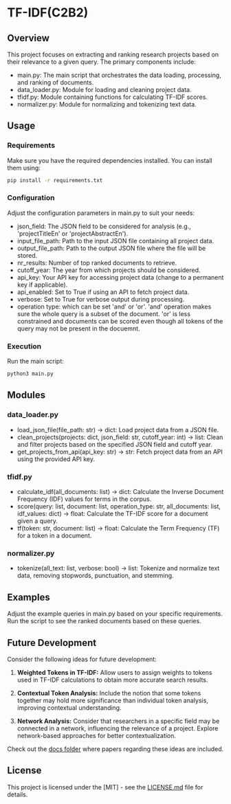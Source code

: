 # TF-IDF(C2B2)

## Overview

This project focuses on extracting and ranking research projects based on their relevance to a given query. The primary components include:

- main.py: The main script that orchestrates the data loading, processing, and ranking of documents.
- data_loader.py: Module for loading and cleaning project data.
- tfidf.py: Module containing functions for calculating TF-IDF scores.
- normalizer.py: Module for normalizing and tokenizing text data.

## Usage

### Requirements

Make sure you have the required dependencies installed. You can install them using:

```bash
pip install -r requirements.txt
```

### Configuration
Adjust the configuration parameters in main.py to suit your needs:

- json_field: The JSON field to be considered for analysis (e.g., 'projectTitleEn' or 'projectAbstractEn').
- input_file_path: Path to the input JSON file containing all project data.
- output_file_path: Path to the output JSON file where the file will be stored.
- nr_results: Number of top ranked documents to retrieve.
- cutoff_year: The year from which projects should be considered.
- api_key: Your API key for accessing project data (change to a permanent key if applicable).
- api_enabled: Set to True if using an API to fetch project data.
- verbose: Set to True for verbose output during processing.
- operation type: which can be set 'and' or 'or'. 'and' operation makes sure the whole query is a subset of the document. 'or' is less constrained and documents can be scored even though all tokens of the query may not be present in the docuemnt.  
### Execution

Run the main script:

```bash
python3 main.py
```

## Modules

### data_loader.py

- load_json_file(file_path: str) -> dict: Load project data from a JSON file.
- clean_projects(projects: dict, json_field: str, cutoff_year: int) -> list: Clean and filter projects based on the specified JSON field and cutoff year.
- get_projects_from_api(api_key: str) -> str: Fetch project data from an API using the provided API key.

### tfidf.py

- calculate_idf(all_documents: list) -> dict: Calculate the Inverse Document Frequency (IDF) values for terms in the corpus.
- score(query: list, document: list, operation_type: str, all_documents: list, idf_values: dict) -> float: Calculate the TF-IDF score for a document given a query.
- tf(token: str, document: list) -> float: Calculate the Term Frequency (TF) for a token in a document.

### normalizer.py

- tokenize(all_text: list, verbose: bool) -> list: Tokenize and normalize text data, removing stopwords, punctuation, and stemming.

## Examples

Adjust the example queries in main.py based on your specific requirements. Run the script to see the ranked documents based on these queries.

## Future Development

Consider the following ideas for future development:

1. **Weighted Tokens in TF-IDF:** Allow users to assign weights to tokens used in TF-IDF calculations to obtain more accurate search results.

2. **Contextual Token Analysis:** Include the notion that some tokens together may hold more significance than individual token analysis, improving contextual understanding.

3. **Network Analysis:** Consider that researchers in a specific field may be connected in a network, influencing the relevance of a project. Explore network-based approaches for better contextualization.

Check out the [docs folder](docs/) where papers regarding these ideas are included.

## License

This project is licensed under the [MIT] - see the [LICENSE.md](LICENSE.md) file for details.
